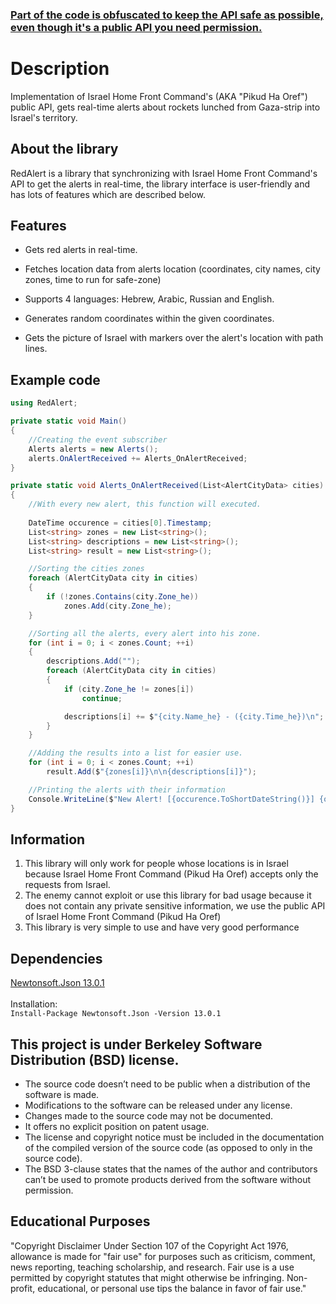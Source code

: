 ### [Part of the code is obfuscated to keep the API safe as possible, even though it's a public API you need permission.](https://www.idf.il/%D7%90%D7%AA%D7%A8%D7%99%D7%9D/%D7%A4%D7%99%D7%A7%D7%95%D7%93-%D7%94%D7%A2%D7%95%D7%A8%D7%A3/%D7%A9%D7%99%D7%A0%D7%95%D7%99-%D7%91%D7%94%D7%A8%D7%A9%D7%90%D7%95%D7%AA-%D7%94%D7%92%D7%99%D7%A9%D7%94-%D7%9C%D7%A7%D7%95%D7%91%D7%A5-%D7%94%D7%94%D7%AA%D7%A8%D7%A2%D7%95%D7%AA-%D7%91%D7%90%D7%AA%D7%A8-%D7%A4%D7%99%D7%A7%D7%95%D7%93-%D7%94%D7%A2%D7%95%D7%A8%D7%A3/)
# Description
Implementation of Israel Home Front Command's (AKA "Pikud Ha Oref") public API, gets real-time alerts about rockets lunched from Gaza-strip into Israel's territory. 

## About the library
RedAlert is a library that synchronizing with Israel Home Front Command's API to get the alerts in real-time,
the library interface is user-friendly and has lots of features which are described below.

## Features
* Gets red alerts in real-time.
 
* Fetches location data from alerts location (coordinates, city names, city zones, time to run for safe-zone)

* Supports 4 languages: Hebrew, Arabic, Russian and English.

* Generates random coordinates within the given coordinates.

* Gets the picture of Israel with markers over the alert's location with path lines.

## Example code
```cs
using RedAlert;

private static void Main()
{
    //Creating the event subscriber
    Alerts alerts = new Alerts();
    alerts.OnAlertReceived += Alerts_OnAlertReceived;
}

private static void Alerts_OnAlertReceived(List<AlertCityData> cities)
{
    //With every new alert, this function will executed.
    
    DateTime occurence = cities[0].Timestamp;
    List<string> zones = new List<string>();
    List<string> descriptions = new List<string>();
    List<string> result = new List<string>();

    //Sorting the cities zones
    foreach (AlertCityData city in cities)
    {
        if (!zones.Contains(city.Zone_he))
            zones.Add(city.Zone_he);
    }

    //Sorting all the alerts, every alert into his zone.
    for (int i = 0; i < zones.Count; ++i)
    {
        descriptions.Add("");
        foreach (AlertCityData city in cities)
        {
            if (city.Zone_he != zones[i])
                continue;

            descriptions[i] += $"{city.Name_he} - ({city.Time_he})\n";
        }
    }

    //Adding the results into a list for easier use.
    for (int i = 0; i < zones.Count; ++i)
        result.Add($"{zones[i]}\n\n{descriptions[i]}");

    //Printing the alerts with their information
    Console.WriteLine($"New Alert! [{occurence.ToShortDateString()}] {occurence.ToShortTimeString()}:\n" + string.Join("\n\n", result));
}
```
## Information
1) This library will only work for people whose locations is in Israel because Israel Home Front Command (Pikud Ha Oref) accepts only the requests from Israel.<br>
2) The enemy cannot exploit or use this library for bad usage because it does not contain any private sensitive information, we use the public API of Israel Home Front Command (Pikud Ha Oref) <br>
3) This library is very simple to use and have very good performance

## Dependencies
[Newtonsoft.Json 13.0.1](https://www.nuget.org/packages/Newtonsoft.Json/)<br><br>Installation:<br>
```Install-Package Newtonsoft.Json -Version 13.0.1```

## This project is under Berkeley Software Distribution (BSD) license.
* The source code doesn’t need to be public when a distribution of the software is made.
* Modifications to the software can be released under any license.
* Changes made to the source code may not be documented.
* It offers no explicit position on patent usage.
* The license and copyright notice must be included in the documentation of the compiled version of the source code (as opposed to only in the source code).
* The BSD 3-clause states that the names of the author and contributors can’t be used to promote products derived from the software without permission.

## Educational Purposes
"Copyright Disclaimer Under Section 107 of the Copyright Act 1976, allowance is made for "fair use" for purposes such as criticism, comment, news reporting, teaching scholarship, and research. Fair use is a use permitted by copyright statutes that might otherwise be infringing. Non-profit, educational, or personal use tips the balance in favor of fair use."
